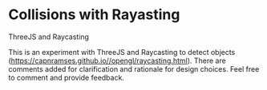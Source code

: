 # Collisions with Rayasting
ThreeJS and Raycasting

This is an experiment with ThreeJS and Raycasting to detect objects (https://capnramses.github.io//opengl/raycasting.html). There are comments added for clarification and rationale for design choices. Feel free to comment and provide feedback. 
